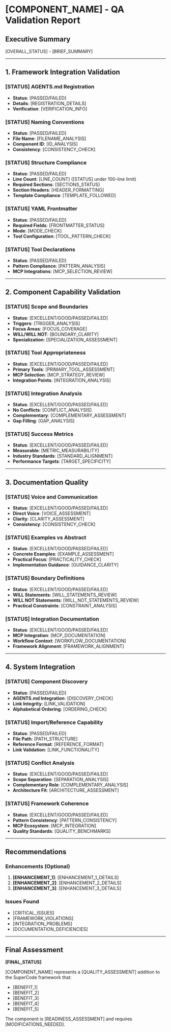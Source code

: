 # [COMPONENT_NAME] - QA Validation Report

## Executive Summary
[OVERALL_STATUS] - [BRIEF_SUMMARY]

---

## 1. Framework Integration Validation

### [STATUS] AGENTS.md Registration
- **Status**: [PASSED/FAILED]
- **Details**: [REGISTRATION_DETAILS]
- **Verification**: [VERIFICATION_INFO]

### [STATUS] Naming Conventions
- **Status**: [PASSED/FAILED]
- **File Name**: [FILENAME_ANALYSIS]
- **Component ID**: [ID_ANALYSIS]
- **Consistency**: [CONSISTENCY_CHECK]

### [STATUS] Structure Compliance
- **Status**: [PASSED/FAILED]
- **Line Count**: [LINE_COUNT] ([STATUS] under 100-line limit)
- **Required Sections**: [SECTIONS_STATUS]
- **Section Headers**: [HEADER_FORMATTING]
- **Template Compliance**: [TEMPLATE_FOLLOWED]

### [STATUS] YAML Frontmatter
- **Status**: [PASSED/FAILED]
- **Required Fields**: [FRONTMATTER_STATUS]
- **Mode**: [MODE_CHECK]
- **Tool Configuration**: [TOOL_PATTERN_CHECK]

### [STATUS] Tool Declarations
- **Status**: [PASSED/FAILED]
- **Pattern Compliance**: [PATTERN_ANALYSIS]
- **MCP Integrations**: [MCP_SELECTION_REVIEW]

---

## 2. Component Capability Validation

### [STATUS] Scope and Boundaries
- **Status**: [EXCELLENT/GOOD/PASSED/FAILED]
- **Triggers**: [TRIGGER_ANALYSIS]
- **Focus Areas**: [FOCUS_COVERAGE]
- **WILL/WILL NOT**: [BOUNDARY_CLARITY]
- **Specialization**: [SPECIALIZATION_ASSESSMENT]

### [STATUS] Tool Appropriateness
- **Status**: [EXCELLENT/GOOD/PASSED/FAILED]
- **Primary Tools**: [PRIMARY_TOOL_ASSESSMENT]
- **MCP Selection**: [MCP_STRATEGY_REVIEW]
- **Integration Points**: [INTEGRATION_ANALYSIS]

### [STATUS] Integration Analysis
- **Status**: [EXCELLENT/GOOD/PASSED/FAILED]
- **No Conflicts**: [CONFLICT_ANALYSIS]
- **Complementary**: [COMPLEMENTARY_ASSESSMENT]
- **Gap Filling**: [GAP_ANALYSIS]

### [STATUS] Success Metrics
- **Status**: [EXCELLENT/GOOD/PASSED/FAILED]
- **Measurable**: [METRIC_MEASURABILITY]
- **Industry Standards**: [STANDARD_ALIGNMENT]
- **Performance Targets**: [TARGET_SPECIFICITY]

---

## 3. Documentation Quality

### [STATUS] Voice and Communication
- **Status**: [EXCELLENT/GOOD/PASSED/FAILED]
- **Direct Voice**: [VOICE_ASSESSMENT]
- **Clarity**: [CLARITY_ASSESSMENT]
- **Consistency**: [CONSISTENCY_CHECK]

### [STATUS] Examples vs Abstract
- **Status**: [EXCELLENT/GOOD/PASSED/FAILED]
- **Concrete Examples**: [EXAMPLE_ASSESSMENT]
- **Practical Focus**: [PRACTICALITY_CHECK]
- **Implementation Guidance**: [GUIDANCE_CLARITY]

### [STATUS] Boundary Definitions
- **Status**: [EXCELLENT/GOOD/PASSED/FAILED]
- **WILL Statements**: [WILL_STATEMENTS_REVIEW]
- **WILL NOT Statements**: [WILL_NOT_STATEMENTS_REVIEW]
- **Practical Constraints**: [CONSTRAINT_ANALYSIS]

### [STATUS] Integration Documentation
- **Status**: [EXCELLENT/GOOD/PASSED/FAILED]
- **MCP Integration**: [MCP_DOCUMENTATION]
- **Workflow Context**: [WORKFLOW_DOCUMENTATION]
- **Framework Alignment**: [FRAMEWORK_ALIGNMENT]

---

## 4. System Integration

### [STATUS] Component Discovery
- **Status**: [PASSED/FAILED]
- **AGENTS.md Integration**: [DISCOVERY_CHECK]
- **Link Integrity**: [LINK_VALIDATION]
- **Alphabetical Ordering**: [ORDERING_CHECK]

### [STATUS] Import/Reference Capability
- **Status**: [PASSED/FAILED]
- **File Path**: [PATH_STRUCTURE]
- **Reference Format**: [REFERENCE_FORMAT]
- **Link Validation**: [LINK_FUNCTIONALITY]

### [STATUS] Conflict Analysis
- **Status**: [EXCELLENT/GOOD/PASSED/FAILED]
- **Scope Separation**: [SEPARATION_ANALYSIS]
- **Complementary Role**: [COMPLEMENTARY_ANALYSIS]
- **Architecture Fit**: [ARCHITECTURE_ASSESSMENT]

### [STATUS] Framework Coherence
- **Status**: [EXCELLENT/GOOD/PASSED/FAILED]
- **Pattern Consistency**: [PATTERN_CONSISTENCY]
- **MCP Ecosystem**: [MCP_INTEGRATION]
- **Quality Standards**: [QUALITY_BENCHMARKS]

---

## Recommendations

### Enhancements (Optional)
1. **[ENHANCEMENT_1]**: [ENHANCEMENT_1_DETAILS]
2. **[ENHANCEMENT_2]**: [ENHANCEMENT_2_DETAILS]
3. **[ENHANCEMENT_3]**: [ENHANCEMENT_3_DETAILS]

### Issues Found
- [CRITICAL_ISSUES]
- [FRAMEWORK_VIOLATIONS]
- [INTEGRATION_PROBLEMS]
- [DOCUMENTATION_DEFICIENCIES]

---

## Final Assessment

**[FINAL_STATUS]**

[COMPONENT_NAME] represents a [QUALITY_ASSESSMENT] addition to the SuperCode framework that:
- [BENEFIT_1]
- [BENEFIT_2]
- [BENEFIT_3]
- [BENEFIT_4]
- [BENEFIT_5]

The component is [READINESS_ASSESSMENT] and requires [MODIFICATIONS_NEEDED].